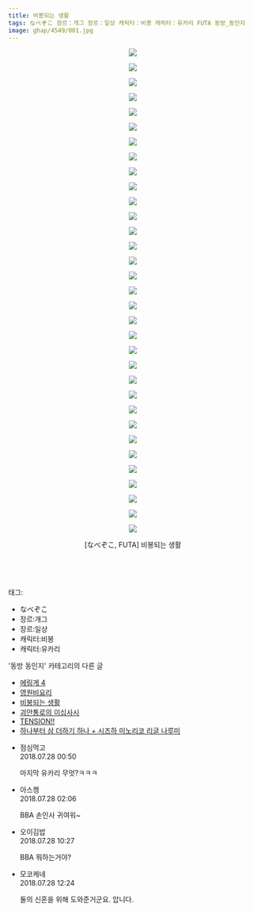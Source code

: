 ```yaml
---
title: 비봉되는 생활
tags: なべぞこ 장르：개그 장르：일상 캐릭터：비봉 캐릭터：유카리 FUTA 동방_동인지
image: ghap/4549/001.jpg
---
```

<div class="article">
<p style="text-align: center; clear: none; float: none;"><img src="{{ site.nasurl }}/ghap/4549/001.jpg"/></p>
<p style="text-align: center; clear: none; float: none;"><img src="{{ site.nasurl }}/ghap/4549/002.jpg"/></p>
<p style="text-align: center; clear: none; float: none;"><img src="{{ site.nasurl }}/ghap/4549/003.jpg"/></p>
<p style="text-align: center; clear: none; float: none;"><img src="{{ site.nasurl }}/ghap/4549/004.jpg"/></p>
<p style="text-align: center; clear: none; float: none;"><img src="{{ site.nasurl }}/ghap/4549/005.jpg"/></p>
<p style="text-align: center; clear: none; float: none;"><img src="{{ site.nasurl }}/ghap/4549/006.jpg"/></p>
<p style="text-align: center; clear: none; float: none;"><img src="{{ site.nasurl }}/ghap/4549/007.jpg"/></p>
<p style="text-align: center; clear: none; float: none;"><img src="{{ site.nasurl }}/ghap/4549/008.jpg"/></p>
<p style="text-align: center; clear: none; float: none;"><img src="{{ site.nasurl }}/ghap/4549/009.jpg"/></p>
<p style="text-align: center; clear: none; float: none;"><img src="{{ site.nasurl }}/ghap/4549/010.jpg"/></p>
<p style="text-align: center; clear: none; float: none;"><img src="{{ site.nasurl }}/ghap/4549/011.jpg"/></p>
<p style="text-align: center; clear: none; float: none;"><img src="{{ site.nasurl }}/ghap/4549/012.jpg"/></p>
<p style="text-align: center; clear: none; float: none;"><img src="{{ site.nasurl }}/ghap/4549/013.jpg"/></p>
<p style="text-align: center; clear: none; float: none;"><img src="{{ site.nasurl }}/ghap/4549/014.jpg"/></p>
<p style="text-align: center; clear: none; float: none;"><img src="{{ site.nasurl }}/ghap/4549/015.jpg"/></p>
<p style="text-align: center; clear: none; float: none;"><img src="{{ site.nasurl }}/ghap/4549/016.jpg"/></p>
<p style="text-align: center; clear: none; float: none;"><img src="{{ site.nasurl }}/ghap/4549/017.jpg"/></p>
<p style="text-align: center; clear: none; float: none;"><img src="{{ site.nasurl }}/ghap/4549/018.jpg"/></p>
<p style="text-align: center; clear: none; float: none;"><img src="{{ site.nasurl }}/ghap/4549/019.jpg"/></p>
<p style="text-align: center; clear: none; float: none;"><img src="{{ site.nasurl }}/ghap/4549/020.jpg"/></p>
<p style="text-align: center; clear: none; float: none;"><img src="{{ site.nasurl }}/ghap/4549/021.jpg"/></p>
<p style="text-align: center; clear: none; float: none;"><img src="{{ site.nasurl }}/ghap/4549/022.jpg"/></p>
<p style="text-align: center; clear: none; float: none;"><img src="{{ site.nasurl }}/ghap/4549/023.jpg"/></p>
<p style="text-align: center; clear: none; float: none;"><img src="{{ site.nasurl }}/ghap/4549/024.jpg"/></p>
<p style="text-align: center; clear: none; float: none;"><img src="{{ site.nasurl }}/ghap/4549/025.jpg"/></p>
<p style="text-align: center; clear: none; float: none;"><img src="{{ site.nasurl }}/ghap/4549/026.jpg"/></p>
<p style="text-align: center; clear: none; float: none;"><img src="{{ site.nasurl }}/ghap/4549/027.jpg"/></p>
<p style="text-align: center; clear: none; float: none;"><img src="{{ site.nasurl }}/ghap/4549/028.jpg"/></p>
<p style="text-align: center; clear: none; float: none;"><img src="{{ site.nasurl }}/ghap/4549/029.jpg"/></p>
<p style="text-align: center; clear: none; float: none;"><img src="{{ site.nasurl }}/ghap/4549/030.jpg"/></p>
<p style="text-align: center; clear: none; float: none;"><img src="{{ site.nasurl }}/ghap/4549/031.jpg"/></p>
<p style="text-align: center; clear: none; float: none;"><img src="{{ site.nasurl }}/ghap/4549/032.jpg"/></p>
<p style="text-align: center; clear: none; float: none;"><img src="{{ site.nasurl }}/ghap/4549/033.jpg"/></p>
<p style="text-align: center; clear: none; float: none;">[なべぞこ, FUTA] 비봉되는 생활</p>
<p style="text-align: center; clear: none; float: none;"><br/></p>
<p><br/></p>
</div><div class="tagTrail">
<p>태그: </p>
<ul>
<li>なべぞこ</li>
<li>장르:개그</li>
<li>장르:일상</li>
<li>캐릭터:비봉</li>
<li>캐릭터:유카리</li>
</ul>
</div><div class="another">
<p>'동방 동인지' 카테고리의 다른 글</p>
<ul>
<li><a href="/2018-07-28-ghap_4551">에링게 4</a></li>
<li><a href="/2018-07-28-ghap_4550">영원비요리</a></li>
<li><a href="/2018-07-28-ghap_4549">비봉되는 생활</a></li>
<li><a href="/2018-07-27-ghap_4548">괴안통로의 이십사시</a></li>
<li><a href="/2018-07-25-ghap_4546">TENSION!!</a></li>
<li><a href="/2018-07-23-ghap_4544">하나부터 삼 더하기 하나 + 시즈하 미노리코 리글 나루미</a></li>
</ul>
</div><div class="cb_module cb_fluid">
<div class="cb_wrt cb_profile">
<div class="comment">
<ul>
<li class="cb_thumb_off" id="comment15295270">
<div class="cb_comment_area">
<div class="cb_info_area">
<div class="cb_section">
<span class="cb_nick_name">점심먹고</span>
</div>
<div class="cb_section">
<span class="cb_date">2018.07.28 00:50 </span>
</div>
</div>
<div class="cb_dsc_comment">
<p class="cb_dsc">
											마지막 유카리 무엇?ㅋㅋㅋ
										</p>
</div>
</div></li>
<li class="cb_thumb_off" id="comment15295308">
<div class="cb_comment_area">
<div class="cb_info_area">
<div class="cb_section">
<span class="cb_nick_name">아스켕</span>
</div>
<div class="cb_section">
<span class="cb_date">2018.07.28 02:06 </span>
</div>
</div>
<div class="cb_dsc_comment">
<p class="cb_dsc">
											BBA 손인사 귀여워~
										</p>
</div>
</div></li>
<li class="cb_thumb_off" id="comment15295503">
<div class="cb_comment_area">
<div class="cb_info_area">
<div class="cb_section">
<span class="cb_nick_name">오이김밥</span>
</div>
<div class="cb_section">
<span class="cb_date">2018.07.28 10:27 </span>
</div>
</div>
<div class="cb_dsc_comment">
<p class="cb_dsc">
											BBA 뭐하는거야?
										</p>
</div>
</div></li>
<li class="cb_thumb_off" id="comment15295592">
<div class="cb_comment_area">
<div class="cb_info_area">
<div class="cb_section">
<span class="cb_nick_name">모코케네</span>
</div>
<div class="cb_section">
<span class="cb_date">2018.07.28 12:24 </span>
</div>
</div>
<div class="cb_dsc_comment">
<p class="cb_dsc">
											둘의 신혼을 위해 도와준거군요. 압니다.
										</p>
</div>
</div></li>
</ul>
</div>
</div><!-- commentList close -->
</div>
